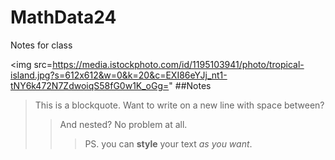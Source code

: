 # MathData24
Notes for class 

<img src=https://media.istockphoto.com/id/1195103941/photo/tropical-island.jpg?s=612x612&w=0&k=20&c=EXI86eYJj_nt1-tNY6k472N7ZdwoiqS58fG0w1K_oGg="
##Notes 




> This is a blockquote.
> Want to write on a new line with space between?
>
> > And nested? No problem at all.
> >
> > > PS. you can **style** your text _as you want_.
